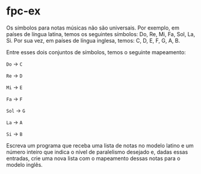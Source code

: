 # fpc-ex

Os símbolos para notas músicas não são universais. Por exemplo, em países de língua latina, temos os seguintes símbolos: Do, Re, Mi, Fa, Sol, La, Si. Por sua vez, em países de língua inglesa, temos: C, D, E, F, G, A, B.

Entre esses dois conjuntos de símbolos, temos o seguinte mapeamento:

`Do` -> `C`

`Re` -> `D`

`Mi` -> `E`

`Fa` -> `F`

`Sol` -> `G`

`La` -> `A`

`Si` -> `B`

Escreva um programa que receba uma lista de notas no modelo latino e um número inteiro que indica o nível de paralelismo desejado e, dadas essas entradas, crie uma nova lista com o mapeamento dessas notas para o modelo inglês.
